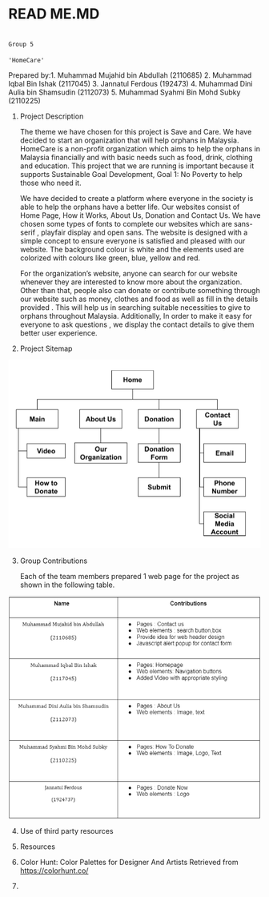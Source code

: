 # READ ME.MD
                                                                      Group 5
                                                                    'HomeCare'
Prepared by:1. Muhammad Mujahid bin Abdullah (2110685)
            2. Muhammad Iqbal Bin Ishak (2117045)
            3. Jannatul Ferdous (192473)
            4. Muhammad Dini Aulia bin Shamsudin (2112073)
            5. Muhammad Syahmi Bin Mohd Subky (2110225)


1. Project Description

    The theme we have chosen for this project is Save and Care. We have decided to start an organization that will help orphans in Malaysia. HomeCare  is a
    non-profit organization which aims to help the orphans in Malaysia financially and with basic needs such as food, drink, clothing and education. This
    project that we are running is important because it supports  Sustainable Goal Development, Goal 1: No Poverty to help those who need it.
    
    We have decided to create a platform where everyone in the society is able to help the orphans have a better life. Our websites consist of Home Page,
    How it Works, About Us, Donation and Contact Us. We have chosen some types of fonts to complete our websites which are sans-serif , playfair display and
    open sans. The website is designed with a simple concept to ensure everyone is satisfied and pleased with our website. The background colour is white and
    the elements used are colorized with colours like green, blue, yellow and red.
    
    For the organization’s website, anyone can search for our website whenever they are interested to know more about the organization. Other than that, people
    also can donate or contribute something through our website such as money, clothes and food as well as fill in the details provided . This will help us in
    searching suitable necessities to give to orphans throughout Malaysia. Additionally, In order to make it easy for everyone to ask questions , we display the
    contact details to give them better user experience.

2. Project Sitemap

  ![](images/sitemap.png)

3. Group Contributions

   Each of the team members prepared 1 web page for the project as shown in the following table.

  ![](images/contribution.png)
  
4. Use of third party resources
  
5. Resources

  1. Color Hunt: Color Palettes for Designer And Artists
     Retrieved from https://colorhunt.co/

  1. 

